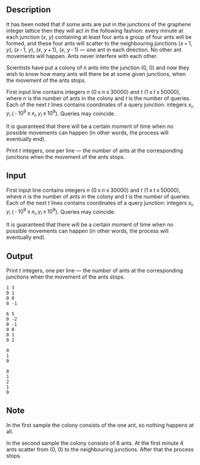 ## Description

<div><p>It has been noted that if some ants are put in the junctions of the graphene integer lattice then they will act in the following fashion: every minute at each junction (<span class="tex-span"><i>x</i></span>, <span class="tex-span"><i>y</i></span>) containing at least four ants a group of four ants will be formed, and these four ants will scatter to the neighbouring junctions (<span class="tex-span"><i>x</i> + 1</span>, <span class="tex-span"><i>y</i></span>), (<span class="tex-span"><i>x</i> - 1</span>, <span class="tex-span"><i>y</i></span>), (<span class="tex-span"><i>x</i></span>, <span class="tex-span"><i>y</i> + 1</span>), (<span class="tex-span"><i>x</i></span>, <span class="tex-span"><i>y</i> - 1</span>) — one ant in each direction. No other ant movements will happen. Ants never interfere with each other.</p><p>Scientists have put a colony of <span class="tex-span"><i>n</i></span> ants into the junction (0, 0) and now they wish to know how many ants will there be at some given junctions, when the movement of the ants stops.</p></div><div class="input-specification"><p>First input line contains integers <span class="tex-span"><i>n</i></span> (<span class="tex-span">0 ≤ <i>n</i> ≤ 30000</span>) and <span class="tex-span"><i>t</i></span> (<span class="tex-span">1 ≤ <i>t</i> ≤ 50000</span>), where <span class="tex-span"><i>n</i></span> is the number of ants in the colony and <span class="tex-span"><i>t</i></span> is the number of queries. Each of the next <span class="tex-span"><i>t</i></span> lines contains coordinates of a query junction: integers <span class="tex-span"><i>x</i><sub class="lower-index"><i>i</i></sub></span>, <span class="tex-span"><i>y</i><sub class="lower-index"><i>i</i></sub></span> (<span class="tex-span"> - 10<sup class="upper-index">9</sup> ≤ <i>x</i><sub class="lower-index"><i>i</i></sub>, <i>y</i><sub class="lower-index"><i>i</i></sub> ≤ 10<sup class="upper-index">9</sup></span>). Queries may coincide.</p><p>It is guaranteed that there will be a certain moment of time when no possible movements can happen (in other words, the process will eventually end).</p></div><div class="output-specification"><p>Print <span class="tex-span"><i>t</i></span> integers, one per line — the number of ants at the corresponding junctions when the movement of the ants stops.</p></div>

## Input

<p>First input line contains integers <span class="tex-span"><i>n</i></span> (<span class="tex-span">0 ≤ <i>n</i> ≤ 30000</span>) and <span class="tex-span"><i>t</i></span> (<span class="tex-span">1 ≤ <i>t</i> ≤ 50000</span>), where <span class="tex-span"><i>n</i></span> is the number of ants in the colony and <span class="tex-span"><i>t</i></span> is the number of queries. Each of the next <span class="tex-span"><i>t</i></span> lines contains coordinates of a query junction: integers <span class="tex-span"><i>x</i><sub class="lower-index"><i>i</i></sub></span>, <span class="tex-span"><i>y</i><sub class="lower-index"><i>i</i></sub></span> (<span class="tex-span"> - 10<sup class="upper-index">9</sup> ≤ <i>x</i><sub class="lower-index"><i>i</i></sub>, <i>y</i><sub class="lower-index"><i>i</i></sub> ≤ 10<sup class="upper-index">9</sup></span>). Queries may coincide.</p><p>It is guaranteed that there will be a certain moment of time when no possible movements can happen (in other words, the process will eventually end).</p>

## Output

<p>Print <span class="tex-span"><i>t</i></span> integers, one per line — the number of ants at the corresponding junctions when the movement of the ants stops.</p>





```input1
1 3
0 1
0 0
0 -1

```




```input2
6 5
0 -2
0 -1
0 0
0 1
0 2

```




```output1
0
1
0

```




```output2
0
1
2
1
0

```



## Note

<p>In the first sample the colony consists of the one ant, so nothing happens at all.</p><p>In the second sample the colony consists of 6 ants. At the first minute 4 ants scatter from (0, 0) to the neighbouring junctions. After that the process stops.</p>
